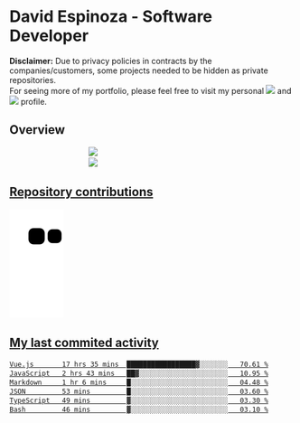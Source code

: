 # David Espinoza - Software Developer
<div id="links">
  <p>
    <strong>Disclaimer:</strong> Due to privacy policies in contracts by the companies/customers, some projects needed to be hidden as private repositories. <br />
For seeing more of my portfolio, please feel free to visit my personal <a href="https://davidespinoza.dev" target="_blank"><img src="https://img.shields.io/badge/website-000000?style=for-the-badge&logo=About.me&logoColor=white" target="_blank"></a> and <a href="https://www.linkedin.com/in/despinozap" target="_blank"><img src="https://img.shields.io/badge/LinkedIn-0077B5?style=for-the-badge&logo=linkedin&logoColor=white" target="_blank"></a> profile.
  </p>
</div>

## Overview

<div id="stats">
  <a href="https://github.com/despinozap">
  <img height="180em" style="margin: 0em 10em;" src="https://github-readme-stats.vercel.app/api?username=despinozap&show_icons=true&include_all_commits=true&count_private=true&theme=default"/>
  <img height="180em" style="margin: 0em 10em;" src="https://github-readme-stats.vercel.app/api/top-langs/?username=despinozap&layout=compact&langs_count=7&theme=default"/>
</div>
 
## Repository contributions
<div id="snake"> 

  ![Snake animation](https://github.com/despinozap/despinozap/blob/output/github-contribution-grid-snake.svg)
</div>

## My last commited activity
<!--START_SECTION:waka-->

```text
Vue.js       17 hrs 35 mins  █████████████████▓░░░░░░░   70.61 %
JavaScript   2 hrs 43 mins   ██▓░░░░░░░░░░░░░░░░░░░░░░   10.95 %
Markdown     1 hr 6 mins     █░░░░░░░░░░░░░░░░░░░░░░░░   04.48 %
JSON         53 mins         █░░░░░░░░░░░░░░░░░░░░░░░░   03.60 %
TypeScript   49 mins         ▓░░░░░░░░░░░░░░░░░░░░░░░░   03.30 %
Bash         46 mins         ▓░░░░░░░░░░░░░░░░░░░░░░░░   03.10 %
```

<!--END_SECTION:waka-->
